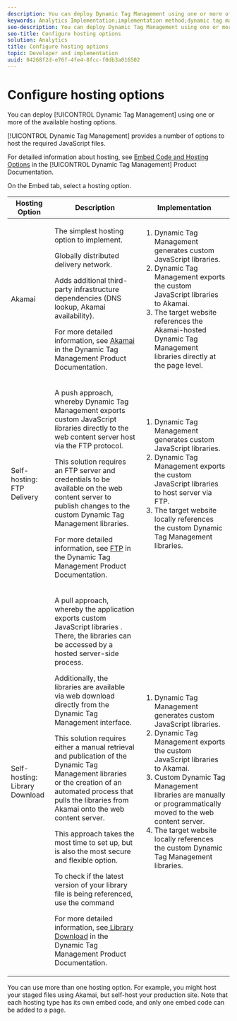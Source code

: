 ```yaml
---
description: You can deploy Dynamic Tag Management using one or more of the available hosting options.
keywords: Analytics Implementation;implementation method;dynamic tag management;dtm;hosting;hosting options;akamai;self hosting;self-hosting;ftp delivery;ftp hosting;library download
seo-description: You can deploy Dynamic Tag Management using one or more of the available hosting options.
seo-title: Configure hosting options
solution: Analytics
title: Configure hosting options
topic: Developer and implementation
uuid: 04268f2d-e76f-4fe4-8fcc-f0db3a016502
---
```


# Configure hosting options

You can deploy [!UICONTROL Dynamic Tag Management] using one or more of the available hosting options.

[!UICONTROL Dynamic Tag Management] provides a number of options to host the required JavaScript files.

For detailed information about hosting, see [Embed Code and Hosting Options](https://marketing.adobe.com/resources/help/en_US/dtm/deployment.html) in the [!UICONTROL Dynamic Tag Management] Product Documentation. 

On the Embed tab, select a hosting option.

<table id="table_229298207DB64838B6F2477DFFAE073F"> 
 <thead> 
  <tr> 
   <th colname="col1" class="entry"> Hosting Option </th> 
   <th colname="col2" class="entry"> Description </th> 
   <th colname="col3" class="entry"> Implementation </th> 
  </tr> 
 </thead>
 <tbody> 
  <tr> 
   <td colname="col1"> <p>Akamai </p> </td> 
   <td colname="col2"> <p> The simplest hosting option to implement. </p> <p>Globally distributed delivery network. </p> <p>Adds additional third-party infrastructure dependencies (DNS lookup, Akamai availability). </p> <p>For more detailed information, see <a href="https://marketing.adobe.com/resources/help/en_US/dtm/akamai.html" format="html" scope="external"> Akamai</a> in the Dynamic Tag Management Product Documentation. </p> </td> 
   <td colname="col3"> 
    <ol id="ol_EF148EF091A645B3962B084963B3C0B0"> 
     <li id="li_7ECE0C331EEE4907A563D581DF1DFEFE">Dynamic Tag Management generates custom JavaScript libraries. </li> 
     <li id="li_8E2C858290EF4665B2F45ACAFA121CB3">Dynamic Tag Management exports the custom JavaScript libraries to Akamai. </li> 
     <li id="li_CE88B10B6E844A56BBB8C575A9363BA9">The target website references the Akamai-hosted Dynamic Tag Management libraries directly at the page level. </li> 
    </ol> </td> 
  </tr> 
  <tr> 
   <td colname="col1"> Self-hosting: FTP Delivery </td> 
   <td colname="col2"> <p>A <span class="term"> push</span> approach, whereby Dynamic Tag Management exports custom JavaScript libraries directly to the web content server host via the FTP protocol. </p> <p>This solution requires an FTP server and credentials to be available on the web content server to publish changes to the custom Dynamic Tag Management libraries. </p> <p>For more detailed information, see <a href="https://marketing.adobe.com/resources/help/en_US/dtm/deployment_ftp.html" format="html" scope="external"> FTP</a> in the Dynamic Tag Management Product Documentation. </p> </td> 
   <td colname="col3"> 
    <ol id="ol_60348F9C991D4F2B9457006B0F98C834"> 
     <li id="li_24A141C3C7074BF9897C022A22CAE78C">Dynamic Tag Management generates custom JavaScript libraries. </li> 
     <li id="li_E1E0843060F7447E853EA416A0B033BE">Dynamic Tag Management exports the custom JavaScript libraries to host server via FTP. </li> 
     <li id="li_EAF5D2ABD03B4911A0CFA464AD8791CE">The target website locally references the custom Dynamic Tag Management libraries. </li> 
    </ol> </td> 
  </tr> 
  <tr> 
   <td colname="col1"> Self-hosting: Library Download </td> 
   <td colname="col2"> <p>A <span class="term"> pull</span> approach, whereby the application exports custom JavaScript libraries
     <!-- to Amazon S3-->. There, the libraries can be accessed by a hosted server-side process. </p> <p>Additionally, the libraries are available via web download directly from the Dynamic Tag Management interface. </p> <p>This solution requires either a manual retrieval and publication of the Dynamic Tag Management libraries or the creation of an automated process that pulls the libraries from Akamai onto the web content server. </p> <p>This approach takes the most time to set up, but is also the most secure and flexible option. </p> <p>To check if the latest version of your library file is being referenced, use the command </p> <p>For more detailed information, see<a href="https://marketing.adobe.com/resources/help/en_US/dtm/deployment_download.html" format="html" scope="external"> Library Download</a> in the Dynamic Tag Management Product Documentation. </p> </td> 
   <td colname="col3"> 
    <ol id="ol_F40B721306FE473496BD657262DFD585"> 
     <li id="li_4EA4D6B555CE4E9CA476C7550C18C061">Dynamic Tag Management generates custom JavaScript libraries. </li> 
     <li id="li_BA40EBD7AD1546F29D8A209034D06477">Dynamic Tag Management exports the custom JavaScript libraries to Akamai. </li> 
     <li id="li_E107E69E386A40F3B067F9991C2979AF">Custom Dynamic Tag Management libraries are manually or programmatically moved to the web content server. </li> 
     <li id="li_0809038453B544168A20CE09D7E5AC59">The target website locally references the custom Dynamic Tag Management libraries. </li> 
    </ol> </td> 
  </tr> 
 </tbody> 
</table>

   You can use more than one hosting option. For example, you might host your staged files using Akamai, but self-host your production site. Note that each hosting type has its own embed code, and only one embed code can be added to a page. 
